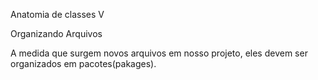 
Anatomia de classes V

Organizando Arquivos

A medida que surgem novos arquivos em nosso projeto, eles devem ser organizados em pacotes(pakages).


